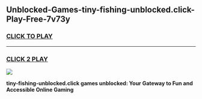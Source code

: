 
## Unblocked-Games-tiny-fishing-unblocked.click-Play-Free-7v73y
<h3>
<a href="https://premium76.site?title=tiny-fishing-unblocked.click&ref=19M">CLICK TO PLAY</a></h3>
<hr>

<h3>
<a href="https://premium76.site?title=tiny-fishing-unblocked.click&ref=19M">CLICK 2 PLAY</a>
  
</h3>

<a href="https://premium76.site?title=tiny-fishing-unblocked.click&ref=19M"><img src="https://clearcache.store/games.png"></a>


**tiny-fishing-unblocked.click games unblocked: Your Gateway to Fun and Accessible Online Gaming**
